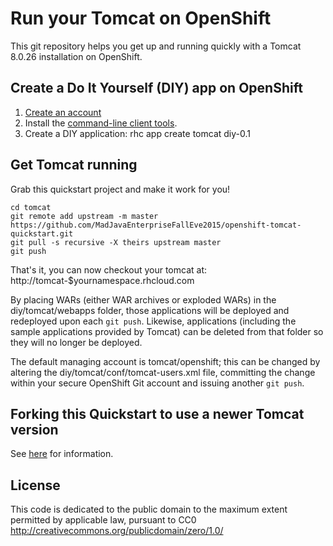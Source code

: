 Run your Tomcat on OpenShift
============================
This git repository helps you get up and running quickly with a Tomcat 8.0.26 installation on OpenShift.

Create a Do It Yourself (DIY) app on OpenShift
----------------------------------------------
1. <a href="https://www.openshift.com/">Create an account</a>
2. Install the <a href="https://www.openshift.com/get-started">command-line client tools</a>.
3. Create a DIY application:
    rhc app create tomcat diy-0.1

Get Tomcat running
----------------------------
Grab this quickstart project and make it work for you!

    cd tomcat
    git remote add upstream -m master https://github.com/MadJavaEnterpriseFallEve2015/openshift-tomcat-quickstart.git
    git pull -s recursive -X theirs upstream master
    git push

That's it, you can now checkout your tomcat at:
    http://tomcat-$yournamespace.rhcloud.com

By placing WARs (either WAR archives or exploded WARs) in the diy/tomcat/webapps folder,
those applications will be deployed and redeployed upon each <code>git push</code>.  Likewise,
applications (including the sample applications provided by Tomcat) can be deleted from that
folder so they will no longer be deployed.

The default managing account is tomcat/openshift; this can be changed by altering the 
diy/tomcat/conf/tomcat-users.xml file, committing the change within your secure OpenShift
Git account and issuing another <code>git push</code>.

Forking this Quickstart to use a newer Tomcat version
-----------------------------------------------------
See [here](HowToUpdate.md) for information.

License
-------
This code is dedicated to the public domain to the maximum extent
permitted by applicable law, pursuant to CC0
http://creativecommons.org/publicdomain/zero/1.0/

